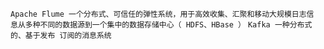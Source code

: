 `Apache
Flume
一个分布式、可信任的弹性系统，用于高效收集、汇聚和移动大规模日志信
息从多种不同的数据源到一个集中的数据存储中心（ HDFS、HBase ）`
`Kafka 一种分布式的、基于发布 订阅的消息系统`
